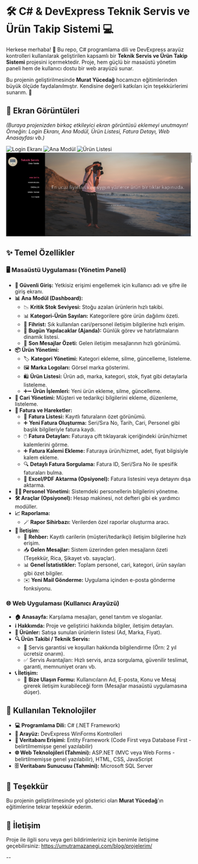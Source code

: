 # 🛠️ C# & DevExpress Teknik Servis ve Ürün Takip Sistemi 💻

Herkese merhaba! 👋 Bu repo, C# programlama dili ve DevExpress arayüz kontrolleri kullanılarak geliştirilen kapsamlı bir **Teknik Servis ve Ürün Takip Sistemi** projesini içermektedir. Proje, hem güçlü bir masaüstü yönetim paneli hem de kullanıcı dostu bir web arayüzü sunar.

Bu projenin geliştirilmesinde **Murat Yücedağ** hocamızın eğitimlerinden büyük ölçüde faydalanılmıştır. Kendisine değerli katkıları için teşekkürlerimi sunarım. 🙏

## 📸 Ekran Görüntüleri

*(Buraya projenizden birkaç etkileyici ekran görüntüsü eklemeyi unutmayın! Örneğin: Login Ekranı, Ana Modül, Ürün Listesi, Fatura Detayı, Web Anasayfası vb.)*

![Login Ekranı](link_ekran_goruntusu_1.png)
![Ana Modül](link_ekran_goruntusu_2.png)
![Ürün Listesi](link_ekran_goruntusu_3.png)
![Web Arayüzü](https://github.com/umutramazanegi/TeknikServisveUrunTakipSistemi/blob/main/PROJE_GORSEL/WEB_ANASAYFA.png?raw=true)

## ✨ Temel Özellikler

### 🖥️ Masaüstü Uygulaması (Yönetim Paneli)

*   **🔑 Güvenli Giriş:** Yetkisiz erişimi engellemek için kullanıcı adı ve şifre ile giriş ekranı.
*   **📊 Ana Modül (Dashboard):**
    *   📉 **Kritik Stok Seviyesi:** Stoğu azalan ürünlerin hızlı takibi.
    *   📊 **Kategori-Ürün Sayıları:** Kategorilere göre ürün dağılımı özeti.
    *   📖 **Fihrist:** Sık kullanılan cari/personel iletişim bilgilerine hızlı erişim.
    *   📅 **Bugün Yapılacaklar (Ajanda):** Günlük görev ve hatırlatmaların dinamik listesi.
    *   📨 **Son Mesajlar Özeti:** Gelen iletişim mesajlarının hızlı görünümü.
*   **📦 Ürün Yönetimi:**
    *   🏷️ **Kategori Yönetimi:** Kategori ekleme, silme, güncelleme, listeleme.
    *   🖼️ **Marka Logoları:** Görsel marka gösterimi.
    *   🛍️ **Ürün Listesi:** Ürün adı, marka, kategori, stok, fiyat gibi detaylarla listeleme.
    *   ➕➖ **Ürün İşlemleri:** Yeni ürün ekleme, silme, güncelleme.
*   **👥 Cari Yönetimi:** Müşteri ve tedarikçi bilgilerini ekleme, düzenleme, listeleme.
*   **🧾 Fatura ve Hareketler:**
    *   📄 **Fatura Listesi:** Kayıtlı faturaların özet görünümü.
    *   ➕ **Yeni Fatura Oluşturma:** Seri/Sıra No, Tarih, Cari, Personel gibi başlık bilgileriyle fatura kaydı.
    *   🖱️ **Fatura Detayları:** Faturaya çift tıklayarak içeriğindeki ürün/hizmet kalemlerini görme.
    *   ➕ **Fatura Kalemi Ekleme:** Faturaya ürün/hizmet, adet, fiyat bilgisiyle kalem ekleme.
    *   🔍 **Detaylı Fatura Sorgulama:** Fatura ID, Seri/Sıra No ile spesifik faturaları bulma.
    *   📄 **Excel/PDF Aktarma (Opsiyonel):** Fatura listesini veya detayını dışa aktarma.
*   **🧑‍💼 Personel Yönetimi:** Sistemdeki personellerin bilgilerini yönetme.
*   **🛠️ Araçlar (Opsiyonel):** Hesap makinesi, not defteri gibi ek yardımcı modüller.
*   **📈 Raporlama:**
    *   🪄 **Rapor Sihirbazı:** Verilerden özel raporlar oluşturma aracı.
*   **📧 İletişim:**
    *   📒 **Rehber:** Kayıtlı carilerin (müşteri/tedarikçi) iletişim bilgilerine hızlı erişim.
    *   📥 **Gelen Mesajlar:** Sistem üzerinden gelen mesajların özeti (Teşekkür, Rica, Şikayet vb. sayaçlar).
    *   📊 **Genel İstatistikler:** Toplam personel, cari, kategori, ürün sayıları gibi özet bilgiler.
    *   ✉️ **Yeni Mail Gönderme:** Uygulama içinden e-posta gönderme fonksiyonu.

### 🌐 Web Uygulaması (Kullanıcı Arayüzü)

*   **🏠 Anasayfa:** Karşılama mesajları, genel tanıtım ve sloganlar.
*   **ℹ️ Hakkımda:** Proje ve geliştirici hakkında bilgiler, iletişim detayları.
*   **🛒 Ürünler:** Satışa sunulan ürünlerin listesi (Ad, Marka, Fiyat).
*   **🔍 Ürün Takibi / Teknik Servis:**
    *   📜 Servis garantisi ve koşulları hakkında bilgilendirme (Örn: 2 yıl ücretsiz onarım).
    *   ✅ Servis Avantajları: Hızlı servis, arıza sorgulama, güvenilir teslimat, garanti, memnuniyet oranı vb.
*   **📞 İletişim:**
    *   📝 **Bize Ulaşın Formu:** Kullanıcıların Ad, E-posta, Konu ve Mesaj girerek iletişim kurabileceği form (Mesajlar masaüstü uygulamasına düşer).

## 🚀 Kullanılan Teknolojiler

*   **💻 Programlama Dili:** C# (.NET Framework)
*   **🎨 Arayüz:** DevExpress WinForms Kontrolleri
*   **💾 Veritabanı Erişimi:** Entity Framework (Code First veya Database First - belirtilmemişse genel yazılabilir)
*   **🌐 Web Teknolojileri (Tahmini):** ASP.NET (MVC veya Web Forms - belirtilmemişse genel yazılabilir), HTML, CSS, JavaScript
*   **🗄️ Veritabanı Sunucusu (Tahmini):** Microsoft SQL Server


## 🙏 Teşekkür

Bu projenin geliştirilmesinde yol gösterici olan **Murat Yücedağ**'ın eğitimlerine tekrar teşekkür ederim.

## 📧 İletişim

Proje ile ilgili soru veya geri bildirimleriniz için benimle iletişime geçebilirsiniz: https://umutramazanegi.com/blog/projelerim/

--
